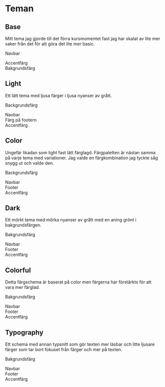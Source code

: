 Teman
===============================

## Base ##

Mitt tema jag gjorde till det förra kursmomentet fast jag har skalat av lite mer saker från det för att göra det lite mer basic.

Navbar <div class="color-example" style="background-color: #333"></div>
Accentfärg <div class="color-example" style="background-color: #f00"></div>
Bakgrundsfärg<div class="color-example" style="background-color: #fff"></div>

## Light ##

Ett lätt tema med ljusa färger i ljusa nyanser av grått.

Backgrundsfärg<div class="color-example" style="background-color: #fff"></div>
Navbar<div class="color-example" style="background-color: #ddd"></div>
Färg på footern<div class="color-example" style="background-color: #ccc"></div>
Accentfärg <div class="color-example" style="background-color: #555"></div>


## Color ##

Ungefär likadan som light fast lätt färglagd. Färgpaletten är nästan samma på varje tema med variationer. Jag valde en färgkombination jag tyckte såg snygg ut och valde den.

Backgrundsfärg<div class="color-example" style="background-color: #ecf0f7"></div>
Navbar<div class="color-example" style="background-color: #4770d7"></div>
Footer<div class="color-example" style="background-color: #2754C3"></div>
Accentfärg<div class="color-example" style="background-color: #688CE5"></div>


## Dark ##

Ett mörkt tema med mörka nyanser av grått med en aning grönt i bakgrundsfärgen.

Bakgrundsfärg<div class="color-example" style="background-color: #001B1B"></div>
Navbar<div class="color-example" style="background-color: #021010"></div>
Footer<div class="color-example" style="background-color: #082E2E"></div>
Accentfärg<div class="color-example" style="background-color: #396969"></div>

## Colorful ##

Detta färgschema är baserat på color men färgerna har förstärkts för att vara mer färglad. 

Bakgrundsfärg<div class="color-example" style="background-color: #4264A2"></div>
Navbar<div class="color-example" style="background-color: #092862"></div>
Footer<div class="color-example" style="background-color: #1E0C66"></div>
Accentfärg<div class="color-example" style="background-color: #005C52"></div>



## Typography ##

Ett schema med annan typsnitt som gör texten mer läsbar och litte ljusare färger som tar bort fokuset från färger och mer på texten.

Bakgrundsfärg<div class="color-example" style="background-color: #F5F6FB"></div>
Navbar<div class="color-example" style="background-color: #B9C3DB"></div>
Footer<div class="color-example" style="background-color: #152857"></div>
Accentfärg<div class="color-example" style="background-color: #555"></div>
